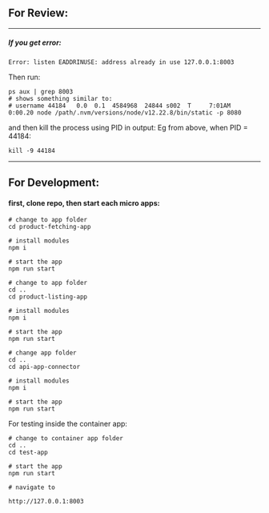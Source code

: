 

## For Review:


---

##### If you get error:
```
Error: listen EADDRINUSE: address already in use 127.0.0.1:8003
```

Then run:
```
ps aux | grep 8003
# shows something similar to:
# username 44184   0.0  0.1  4584968  24844 s002  T     7:01AM   0:00.20 node /path/.nvm/versions/node/v12.22.8/bin/static -p 8080
```
and then kill the process using PID in output: Eg from above, when PID = 44184:
```
kill -9 44184
```

---

## For Development:

#### first, clone repo, then start each micro apps:

```
# change to app folder
cd product-fetching-app

# install modules
npm i

# start the app 
npm run start

# change to app folder
cd ..
cd product-listing-app

# install modules
npm i

# start the app 
npm run start

# change app folder
cd ..
cd api-app-connector

# install modules
npm i

# start the app
npm run start
```


For testing inside the container app:
```
# change to container app folder
cd ..
cd test-app

# start the app
npm run start

# navigate to

http://127.0.0.1:8003
```
